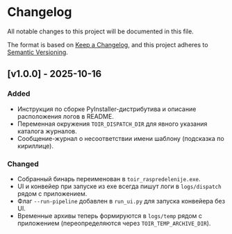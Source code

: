 # Changelog

All notable changes to this project will be documented in this file.

The format is based on [Keep a Changelog](https://keepachangelog.com/en/1.1.0/),
and this project adheres to [Semantic Versioning](https://semver.org/spec/v2.0.0.html).

## [v1.0.0] - 2025-10-16

### Added
- Инструкция по сборке PyInstaller-дистрибутива и описание расположения логов в README.
- Переменная окружения `TOIR_DISPATCH_DIR` для явного указания каталога журналов.
- Сообщение-журнал о несоответствии имени шаблону (подсказка по кириллице).

### Changed
- Собранный бинарь переименован в `toir_raspredelenije.exe`.
- UI и конвейер при запуске из exe всегда пишут логи в `logs/dispatch` рядом с приложением.
- Флаг `--run-pipeline` добавлен в `run_ui.py` для запуска конвейера без UI.
- Временные архивы теперь формируются в `logs/temp` рядом с приложением (переопределяются через `TOIR_TEMP_ARCHIVE_DIR`).
